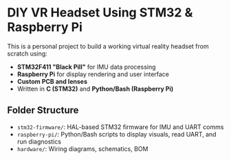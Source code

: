 # DIY VR Headset Using STM32 & Raspberry Pi

This is a personal project to build a working virtual reality headset from scratch using:
- **STM32F411 "Black Pill"** for IMU data processing
- **Raspberry Pi** for display rendering and user interface
- **Custom PCB and lenses**
- Written in **C (STM32)** and **Python/Bash (Raspberry Pi)**

## Folder Structure

- `stm32-firmware/`: HAL-based STM32 firmware for IMU and UART comms
- `raspberry-pi/`: Python/Bash scripts to display visuals, read UART, and run diagnostics
- `hardware/`: Wiring diagrams, schematics, BOM
